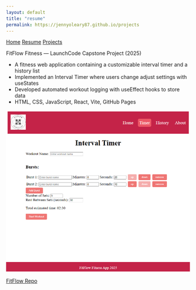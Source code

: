 ```yaml
---
layout: default
title: "resume"
permalink: https://jennyoleary87.github.io/projects
---
```


[Home](index.md)
[Resume](resume.md)
[Projects](projects.md)

FitFlow Fitness — LaunchCode Capstone Project (2025)
* A fitness web application containing a customizable interval timer and a history list
* Implemented an Interval Timer where users change adjust settings with useStates
* Developed automated workout logging with useEffect hooks to store data
* HTML, CSS, JavaScript, React, Vite, GitHub Pages

![FitFlow](assets/fitflow.png)

[FitFlow Repo](https://github.com/jennyoleary87/unit1-project-fitness-jennifer-o.git)

